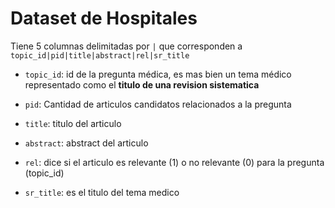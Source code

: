 # Dataset de Hospitales

Tiene 5 columnas delimitadas por `|` que corresponden a `topic_id|pid|title|abstract|rel|sr_title`

* `topic_id`: id de la pregunta médica, es mas bien un tema médico representado como el **titulo de una revision sistematica**

* `pid`: Cantidad de articulos candidatos relacionados a la pregunta

* `title`: titulo del articulo

* `abstract`: abstract del articulo 

* `rel`: dice si el articulo es relevante (1) o no relevante (0) para la pregunta (topic_id) 

* `sr_title`: es el titulo del tema medico